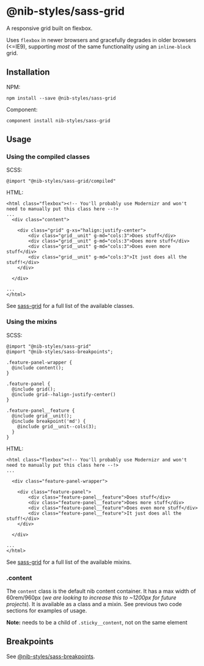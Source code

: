 # @nib-styles/sass-grid

A responsive grid built on flexbox.

Uses `flexbox` in newer browsers and gracefully degrades in older browsers (<=IE9), supporting *most* of the same functionality using an `inline-block` grid.
   
## Installation

NPM:

    npm install --save @nib-styles/sass-grid

Component:

    component install nib-styles/sass-grid

   
## Usage

### Using the compiled classes

SCSS:

    @import "@nib-styles/sass-grid/compiled"

HTML:
    
    <html class="flexbox"><!-- You'll probably use Modernizr and won't need to manually put this class here --!>
    ...
      <div class="content">
      
        <div class="grid" g-xs="halign:justify-center">
            <div class="grid__unit" g-md="cols:3">Does stuff</div>
            <div class="grid__unit" g-md="cols:3">Does more stuff</div>
            <div class="grid__unit" g-md="cols:3">Does even more stuff</div>
            <div class="grid__unit" g-md="cols:3">It just does all the stuff!</div>
        </div>
        
      </div>
        
    ...
    </html>

See [sass-grid](https://www.npmjs.com/package/sass-grid) for a full list of the available classes.

### Using the mixins

SCSS:

    @import "@nib-styles/sass-grid"
    @import "@nib-styles/sass-breakpoints";
    
    .feature-panel-wrapper {
      @include content();
    }
    
    .feature-panel {
      @include grid();
      @include grid--halign-justify-center()
    }
    
    .feature-panel__feature {
      @include grid__unit();
      @include breakpoint('md') {
        @include grid__unit--cols(3);
      }
    }

HTML:
    
    <html class="flexbox"><!-- You'll probably use Modernizr and won't need to manually put this class here --!>
    ...
    
      <div class="feature-panel-wrapper">
    
        <div class="feature-panel">
            <div class="feature-panel__feature">Does stuff</div>
            <div class="feature-panel__feature">Does more stuff</div>
            <div class="feature-panel__feature">Does even more stuff</div>
            <div class="feature-panel__feature">It just does all the stuff!</div>
        </div>
        
      </div>
      
    ...
    </html>
    
See [sass-grid](https://www.npmjs.com/package/sass-grid) for a full list of the available mixins.

### .content

The `content` class is the default nib content container. It has a max width of 60rem/960px (*we are looking to increase this to ~1200px for future projects*). It is available as a class and a mixin. See previous two code sections for examples of usage.

**Note:** needs to be a child of `.sticky__content`, not on the same element

## Breakpoints

See [@nib-styles/sass-breakpoints](https://github.com/nib-styles/sass-breakpoints).
